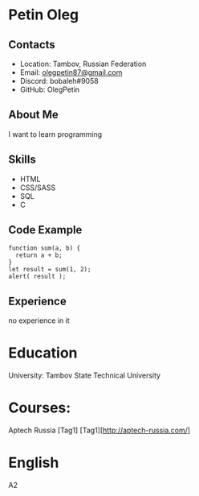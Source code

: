 # Petin Oleg
## Contacts
* Location: Tambov, Russian Federation 
* Email: olegpetin87@gmail.com
* Discord: bobaleh#9058
* GitHub: OlegPetin
## About Me
I want to learn programming

## Skills
* HTML
* CSS/SASS
* SQL
* C
## Code Example
```
function sum(a, b) {
  return a + b;
}
let result = sum(1, 2);
alert( result );
```
## Experience
no experience in it
# Education
University: Tambov State Technical University
# Courses:
Aptech Russia [Tag1]
[Tag1][http://aptech-russia.com/]

# English
A2
